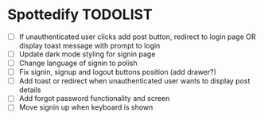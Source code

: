 # Spottedify TODOLIST

- [ ] If unauthenticated user clicks add post button, redirect to login page OR display toast message with prompt to login
- [ ] Update dark mode styling for signin page
- [ ] Change language of signin to polish
- [ ] Fix signin, signup and logout buttons position (add drawer?)
- [ ] Add toast or redirect when unauthenticated user wants to display post details
- [ ] Add forgot password functionality and screen
- [ ] Move signin up when keyboard is shown